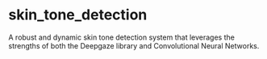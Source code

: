 # skin_tone_detection
A robust and dynamic skin tone detection system that leverages the strengths of both the Deepgaze library and Convolutional Neural Networks. 
